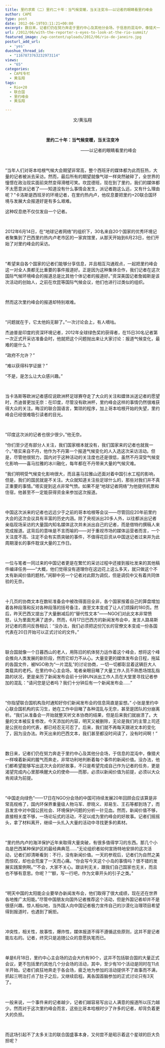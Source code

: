 ```yaml
---
title: 里约求索（二）里约二十年：当气候变暖，当关注变冷——以记者的眼睛看里约峰会
author: CAPE
type: post
date: 2012-06-19T03:11:21+00:00
excerpt: 数日来，记者们仍在努力奔走于里约中心及其他分会场，于信息的混沌中，像猎犬一样嗅着新闻的腥气而奔走，非常功利地判断着每个事件的新闻价值。没办法，他们都希望能够写出这次大会的好故事，不只是希望完成自己作为记者的任务，更是渴望完成内心里那唤醒大众的使命——而那，必须以新闻价值为前提，必须以大众肯阅读为前提。
url: /2012/06/with-the-reporter-s-eyes-to-look-at-the-rio-summit/
featured_image: /wp-content/uploads/2012/06/rio-de-janeiro.jpg
posturl_add_url:
  - 'yes'
duoshuo_thread_id:
  - "1167873763232973114"
views:
  - "65"
categories:
  - CAPE专栏
  - 黄泓翔
tags:
  - Rio+20
  - 联合国
  - 里约峰会
  - 黄泓翔

---
```

<p align="center">
  文/黄泓翔
</p>

&nbsp;

<p align="center">
  <strong>里约二十年：当气候变暖，当关注变冷</strong>
</p>

<p align="center">
                                             ——以记者的眼睛看里约峰会
</p>

&nbsp;

“当年人们对哥本哈根气候大会期望非常高，整个西班牙的媒体都为此而狂热，大量的记者被派去采访。然而，最后所有的期望就像气球一样突然破碎了，全世界的憧憬在政治现实面前突然变得滑稽可笑。坎昆德班，现在到了里约，我们的媒体都不太愿意派记者了——知道没有什么事情会发生，派记者跑这么远，又有什么理由呢？”卡洛斯是西班牙的环境记者，在里约热内卢，他叹息要把里约+20联合国环境与发展大会报道好是有多么艰难。

这种叹息绝不仅仅发自一个记者。

&nbsp;

2012年6月14日，在“地球记者网络”的组织下，30名来自20个国家的优秀环境记者聚集到了巴西里约热内卢老市区的一家宾馆里，从那天开始到6月23日，他们开始了对里约峰会的采访。

&nbsp;

“希望来自各个国家的记者们能够分享信息，并且相互沟通观点，一起把里约峰会这一对全人类都无比重要的事件报道好。正是因为这种集体合作，我们记者在这次国际气候环境峰会的报道总是比其他个体记者的报道好。”资深美国记者詹姆斯是该次活动的创始人，之前在坎昆等国际气候会议，他们也进行过类似的组织。

&nbsp;

然而这次里约峰会的报道却特别艰难。

&nbsp;

“问题就在于，它太他妈无聊了。”一次讨论会上，有人嘀咕。

杰迪普是印度的资深环境记者，2012年全球绿色奖的获得者，在15日30名记者第一次正式开采访准备会时，他就把这个问题抛出来让大家讨论：报道气候变化，最难的是什么？

“政府不允许？”

“难以获得科学证据？”

“不是，是怎么让大众感兴趣。”

&nbsp;

当卡洛斯等欧洲记者感叹说欧洲杯足球赛夺走了大众的关注和媒体派送记者的愿望时，杰迪普更加无奈：在印度，尽管没有欧洲杯，里约峰会这样的事情仍然很难获得大众的关注。晦涩的联合国语言，繁琐的程序，加上哥本哈根开始的失望，里约峰会已经很难吸引读者的目光。

&nbsp;

“印度这次派的记者也很少很少。”他无奈。

“你们至少还有部分人关注，我们国家根本就没有，我们国家来的记者也就我一个。”塔实来自不丹，他作为不丹第一个报道气候变化的人入选这次采访活动。但是，尽管他很努力，国内对于这种活动的关注度也还是很低，虽然不丹深受气候变化影响——喜马拉雅的冰川融化，每年都在不丹带来大量的气候灾难。

“我们明明受气候变化影响很大，而且喜马拉雅山还面对着中国引水工程的影响，但是，我们的国民就是不关注。大众就知道关注些足球什么的，那些对我们并不真正重要的事情。”塔实提到这点非常气愤。如果不是“地球记者网络”为他提供机票和住宿，他甚至不一定能获得资金来参加这次报道。

&nbsp;

中国这次派来的记者也远远少于之前的哥本哈根等会议——尽管回应20年前里约大会的这次会议具有丰富的历史内涵。除了央视派出20多人外，以往都派出记者亲临现场采访的大量国内知名媒体这次并未派出自己的记者，而是借特约撰稿人来完成报道。这背后的意味是不言而喻的——对于重视市场的媒体运营者而言，一个关注度不高、注定不会有实质突破的事件，不值得花巨资从中国送记者过来并为此周期漫长的事件耽误大量的工作日。

&nbsp;

一位与笔者一同过来的中国记者更是在繁忙的采访过程中还接到报社发来的其他稿件编译任务——“大概，他们觉得没有道理你在这边花上这么多天，就只做这个不太有新闻价值的题材。”闲聊中另一个记者对此颇为调侃，但是调侃中又有着共同体验的无奈。

&nbsp;

十几页的协商文本在数轮准备会中被改得面目全非，各个国家按着自己的算盘增加着各种段落和反对各种段落的括号备注，直至文本变成了让人们烦躁的180页。然后，昨天巴西又提出了大量删减后的“替代性文本”——NGO们对此文本非常愤怒，认为里面充满了退步。然而，6月17日巴西方的新闻发布会中，发言人路易斯对记者的质问反唇相讥：“没办法，我们必须把这份冗长的官僚文本变成一份各国代表在20日开始可以正式讨论的文件。”

&nbsp;

联合国就像一个日暮西山的老人，用陈旧的机体努力运作着这个峰会，想将这个峰会推向人类发展的新阶段，然而它却力不从心。大量变更的媒体发布会日程，拖延的各国文件，被NGO称为“一片混乱”的讨论协商，一切一切都彰显着这辆巨大人类载具的老朽。在里约中心主会场，笔者亲眼目睹了大量工作人员不熟悉场馆乱指路的状况，更是亲历了新闻发布会前十分钟UN派出工作人员在大堂里寻找记者参加的混乱：“请问您是记者吗？我们十分钟后有一个新闻发布会……”

&nbsp;

“你指望联合国机构及时通知好你们新闻发布会的信息简直是妄想。” 小张是里约中心联合国机构的实习生，她在工作中目睹了各种混乱与无奈，甚至是团队的分崩离析。“我们从准备会一开始就整天听文本协商的结果，但是后来我们就崩溃了。大量的文本被反复修改，今天添加的内容，明天又被删除，无论是我们的主管上司还是公民社会的代表，都已经忍无可忍了。后来，我们就不再每天跟进文本的变化了，因为没办法。昨天出来的巴西文本，我们甚至都没时间读了，没有时间啊！”

&nbsp;

数日来，记者们仍在努力奔走于里约中心及其他分会场，于信息的混沌中，像猎犬一样嗅着新闻的腥气而奔走，非常功利地判断着每个事件的新闻价值。没办法，他们都希望能够写出这次大会的好故事，不只是希望完成自己作为记者的任务，更是渴望完成内心里那唤醒大众的使命——而那，必须以新闻价值为前提，必须以大众肯阅读为前提。

&nbsp;

“中国走向绿色”——17日在NGO分会场的中国可持续发展20年回顾会应该算是非常高规格了，国内环保界重量级人物马军、廖晓义、郑易生、王石等都到场了，而且发言中对中国公民社会、环境保护问题的分析一针见血。然而，新闻价值不够，直接相关度不够，一场论坛式的活动，不足以成为里约峰会的好故事。记者们摇摇头，拿了材料离开，继续一头扎入大量的活动中寻找更多的素材。

&nbsp;

“里约热内卢的海洋保护近年来取得大量突破，有很多值得学习的东西。那几个小岛是巴西某种保护区的最经典典范……”无论组织者如何宣扬特地安排的这次活动，记者们却清晰看到：不行，没有新闻价值。一天的参观后，记者们为自然之美而惊叹，却也会荒废了一天而心痛。“你会写今天这个小岛的事情吗？很不错的发展实践案例啊。”“不会，大家不关心。跟谈判无关，跟我们自己国家也无关，而且也不够有意思。你呢？”“额，写一行吧，作为文章开头的引子之类。”

&nbsp;

“明天中国的太阳能企业要举办新闻发布会，他们取得了很大成绩，现在还在世界各地推广太阳能。”尽管中国朋友向国外记者推荐这个活动，但是外国记者却并不是很感兴趣。惊人相似地，当外国人向中国记者极力宣传自己的沙漠化治理项目希望得到报道时，也遇到了婉拒。

&nbsp;

冲突性，相关性，故事性，爆炸性，媒体报道不得不遵循这些原则，这并不是记者能左右的。记者，终究只是追随公众的意愿执笔而已。

&nbsp;

单是6月18日，里约中心主会场的边会大约有90个，这并不包括联合国的大量正式会议，更不包括里约其他几个分会场的活动，其中，至少有10个活动是同时在11点半开始。记者们疯狂地奔走于各会场，疲乏地为参加的活动提供不了故事而不满，抓起三明治打点了肚子之后，又继续启程。离各国首脑参加的正式讨论只有3天了。

&nbsp;

一般来说，一个事件来的记者越少，记者们越容易写出让人满意的报道所以压力越少。然而对于这次里约峰会而言，这些比哥本哈根时少了许多的记者，却背负着更大的负担。

&nbsp;

而这场引起不了太多关注的联合国盛事本身，又何尝不是昭示着这个星球的巨大负担呢？

&nbsp;

&nbsp;